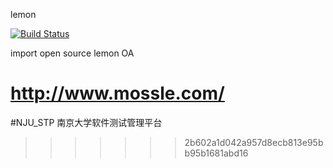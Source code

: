 lemon

[![Build Status](https://travis-ci.org/xuhuisheng/lemon.png)](https://travis-ci.org/xuhuisheng/lemon)

import open source lemon OA

http://www.mossle.com/
=======
#NJU_STP
南京大学软件测试管理平台
>>>>>>> 2b602a1d042a957d8ecb813e95bb95b1681abd16
